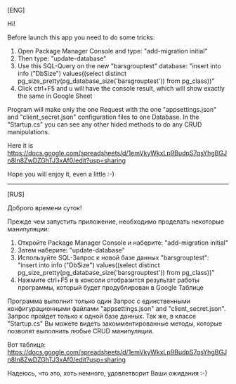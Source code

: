 [ENG]

Hi!

Before launch this app you need to do some tricks:
1. Open Package Manager Console and type: "add-migration initial"
2. Then type: "update-database"
3. Use this SQL-Query on the new "barsgrouptest" database: 
  "insert into info ("DbSize") values((select distinct pg_size_pretty(pg_database_size('barsgrouptest')) from pg_class))"
4. Click ctrl+F5 and u will have the console result, which will show exactly the same in Google Sheet

Program will make only the one Request with the one "appsettings.json" and "client_secret.json" configuration files to one Database.
In the "Startup.cs" you can see any other hided methods to do any CRUD manipulations.

Here it is
https://docs.google.com/spreadsheets/d/1emVkyWkxLp9BudpS7qsYhgBGJn8In8ZwDZGhTJ3xAf0/edit?usp=sharing

Hope you will enjoy it, even a little :-)

----------------------------------------------------------------------------------------------------------------------------

[RUS]

Доброго времени суток!

Прежде чем запустить приложение, необходимо проделать некоторые манипуляции:
1. Откройте Package Manager Console и наберите: "add-migration initial"
2. Затем наберите: "update-database"
3. Используйте SQL-Запрос к новой базе данных "barsgrouptest":
  "insert into info ("DbSize") values((select distinct pg_size_pretty(pg_database_size('barsgrouptest')) from pg_class))"
4. Нажмите ctrl+F5 и в консоли отобразится результат работы программы, который будет продублирован в Google Таблице

Программа выполнит только один Запрос с единственными конфигурационными файлами "appsettings.json" and "client_secret.json".
Запрос пройдет только к одной базе данных. 
Так же, в классе "Startup.cs" Вы можете видеть закомментированные методы, которые позволят выполнить любые CRUD манипуляции.

Вот таблица:
https://docs.google.com/spreadsheets/d/1emVkyWkxLp9BudpS7qsYhgBGJn8In8ZwDZGhTJ3xAf0/edit?usp=sharing

Надеюсь, что это, хоть немного, удовлетворит Ваши ожидания :-)
